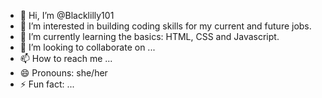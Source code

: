 - 👋 Hi, I’m @Blacklilly101
- 👀 I’m interested in building coding skills for my current and future jobs.
- 🌱 I’m currently learning the basics: HTML, CSS and Javascript.
- 💞️ I’m looking to collaborate on ...
- 📫 How to reach me ...
- 😄 Pronouns: she/her
- ⚡ Fun fact: ...

<!---
Blacklilly101/Blacklilly101 is a ✨ special ✨ repository because its `README.md` (this file) appears on your GitHub profile.
You can click the Preview link to take a look at your changes.
--->
